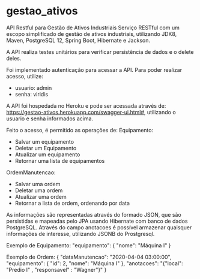 # gestao_ativos
API Restful para Gestão de Ativos Industriais
Serviço RESTful com um escopo simplificado de gestão de ativos industriais, utilizando JDK8, Maven, PostgreSQL 12, Spring Boot,
Hibernate e Jackson.

A API realiza testes unitários para verificar persistência de dados e o delete deles.

Foi implementado autenticação para acessar a API. Para poder realizar acesso, utilize:
- usuario: admin 
- senha: viridis

A API  foi hospedada no Heroku e pode ser acessada através de: https://gestao-ativos.herokuapp.com/swagger-ui.html#, utilizando o usuario e senha informados acima.

Feito o acesso, é permitido as operações de:
Equipamento:

- Salvar um equipamento
- Deletar um Equipamento
- Atualizar um equipamento
- Retornar uma lista de equipamentos

OrdemManutencao:

- Salvar uma ordem
- Deletar uma ordem
- Atualizar uma ordem
- Retornar a lista de ordem, ordenando por data

As informações são representadas através do formado JSON, que são persistidas e mapeadas pelo JPA usando Hibernate com banco de dados PostgreSQL.
Através do campo anotacoes é possível armazenar quaisquer informações de interesse, utilizando JSONB do Prostgresql.

Exemplo de Equipamento:
  "equipamento": {
    "nome": "Máquina I"
  }


Exemplo de Ordem:
{
 "dataManutencao": "2020-04-04 03:00:00",
  "equipamento": {
    "id": 2,
    "nome": "Máquina I"
  },
  "anotacoes": "{\"local\": \"Predio I\" , \"responsavel\" : \"Wagner\"}"
}




